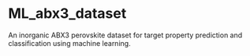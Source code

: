# ML_abx3_dataset
An inorganic ABX3 perovskite dataset for target property prediction and classification using machine learning.
